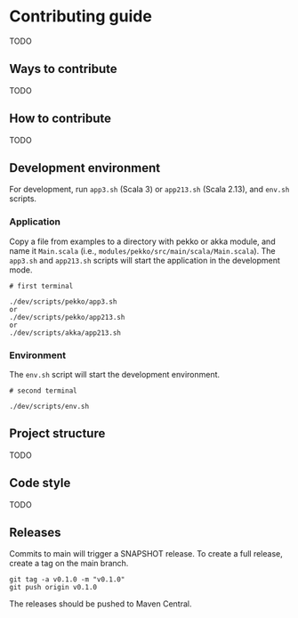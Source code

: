 # Contributing guide
TODO

## Ways to contribute
TODO

## How to contribute
TODO

## Development environment
For development, run `app3.sh` (Scala 3) or `app213.sh` (Scala 2.13), and `env.sh` scripts.

### Application
Copy a file from examples to a directory with pekko or akka module, and name it `Main.scala` (i.e., `modules/pekko/src/main/scala/Main.scala`).
The `app3.sh` and `app213.sh` scripts will start the application in the development mode.
```shell
# first terminal

./dev/scripts/pekko/app3.sh
or
./dev/scripts/pekko/app213.sh
or
./dev/scripts/akka/app213.sh
```

### Environment
The `env.sh` script will start the development environment.
```shell
# second terminal

./dev/scripts/env.sh
```

## Project structure
TODO

## Code style
TODO

## Releases
Commits to main will trigger a SNAPSHOT release.
To create a full release, create a tag on the main branch.
```shell
git tag -a v0.1.0 -m "v0.1.0"
git push origin v0.1.0
```
The releases should be pushed to Maven Central.
